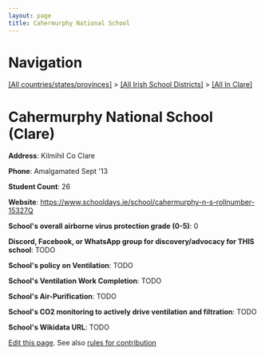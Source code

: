 ```yaml
---
layout: page
title: Cahermurphy National School
---
```

# Navigation

[[All countries/states/provinces]](../../..) > [[All Irish School Districts]](../..) > [[All In Clare]](..)

# Cahermurphy National School (Clare)

**Address**: Kilmihil Co Clare

**Phone**: Amalgamated Sept '13

**Student Count**: 26

**Website**: <https://www.schooldays.ie/school/cahermurphy-n-s-rollnumber-15327Q>

**School's overall airborne virus protection grade (0-5)**: 0

**Discord, Facebook, or WhatsApp group for discovery/advocacy for THIS school**: TODO

**School's policy on Ventilation**: TODO

**School's Ventilation Work Completion**: TODO

**School's Air-Purification**: TODO

**School's CO2 monitoring to actively drive ventilation and filtration**: TODO

**School's Wikidata URL**: TODO


[Edit this page](https://github.com/ventilate-schools/Ireland/edit/main/./Clare/Cahermurphy_National_School.md). See also [rules for contribution](../../../contribution-rules/)